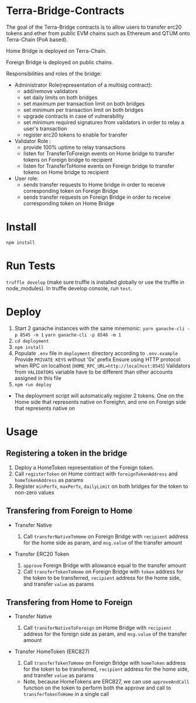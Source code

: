 # Terra-Bridge-Contracts
The goal of the Terra-Bridge contracts is to allow users to transfer erc20 tokens and ether from public EVM chains such as Ethereum and QTUM onto Terra-Chain (PoA based).

Home Bridge is deployed on Terra-Chain.

Foreign Bridge is deployed on public chains.

Responsibilities and roles of the bridge:
- Administrator Role(representation of a multisig contract):
  - add/remove validators
  - set daily limits on both bridges
  - set maximum per transaction limit on both bridges
  - set minimum per transaction limit on both bridges
  - upgrade contracts in case of vulnerability
  - set minimum required signatures from validators in order to relay a user's transaction
  - register erc20 tokens to enable for transfer
- Validator Role :
  - provide 100% uptime to relay transactions
  - listen for TransferToForeign events on Home bridge to transfer tokens on Foreign bridge to recipient
  - listen for TransferToHome events on Foreign bridge to transfer tokens on Home bridge to recipient
- User role:
  - sends transfer requests to Home bridge in order to receive corresponding token on Foreign Bridge
  - sends transfer requests on Foreign Bridge in order to receive corresponding token on Home Bridge
  
# Install
`npm install`

# Run Tests
`truffle develop` (make sure truffle is installed globally or use the truffle in node_modules).
In truffle develop console, run `test`.

# Deploy
1. Start 2 ganache instances with the same mnemonic: 
`yarn ganache-cli -p 8545 -m 1`
`yarn ganache-cli -p 8546 -m 1`
2. `cd deployment`
3. `npm install`
4. Populate `.env` file in `deployment` directory according to `.env.example`
Provide `PRIVATE KEYS` without '0x' prefix
Ensure using HTTP protocol when RPC on localhost (`HOME_RPC_URL=http://localhost:8545`)
Validators from `VALIDATORS` variable have to be different than other accounts assigned in this file
5. `npm run deploy` 

- The deployment script will automatically register 2 tokens. One on the Home side that represents native on Foreighn, and one on Foreign side that represents native on 

# Usage
## Registering a token in the bridge
1. Deploy a HomeToken representation of the Foreign token. 
2. Call `registerToken` on Home contract with `foreignTokenAddress` and `homeTokenAddress` as params
3. Register `minPerTx`, `maxPerTx`, `dailyLimit` on both bridges for the token to non-zero values

## Transfering from Foreign to Home
- Transfer Native
  1. Call `transferNativeToHome` on Foreign Bridge with `recipient` address for the home side as param, and `msg.value` of the transfer amount
  
- Transfer ERC20 Token
  1. `approve` Foreign Bridge with allowance equal to the transfer amount
  2. Call `transferTokenToHome` on Foreign Bridge with `token` address for the token to be transferred, `recipient` address for the home side, and transfer `value` as params

## Transfering from Home to Foreign
- Transfer Native
  1. Call `transferNativeToForeign` on Home Bridge with `recipient` address for the foreign side as param, and `msg.value` of the transfer amount
  
- Transfer HomeToken (ERC827)
  1. Call `transferTokenToHome` on Foreign Bridge with `homeToken` address for the token to be transferred, `recipient` address for the home side, and transfer `value` as params
  - Note, because HomeTokens are ERC827, we can use `approveAndCall` function on the token to perform both the approve and call to `transferTokenToHome` in a single call

